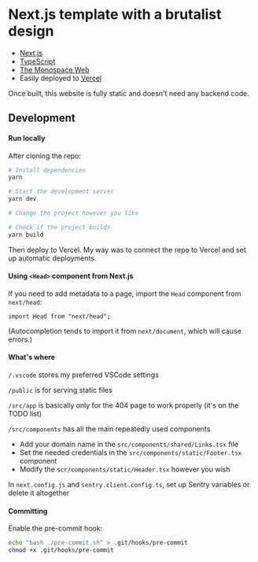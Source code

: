# Next.js template with a brutalist design

- [Next.js](https://nextjs.org/)
- [TypeScript](https://www.typescriptlang.org/)
- [The Monospace Web](https://owickstrom.github.io/the-monospace-web/)
- Easily deployed to [Vercel](https://vercel.com/)

Once built, this website is fully static and doesn't need any backend code.

## Development

#### Run locally

After cloning the repo:

```bash
# Install dependencies
yarn

# Start the development server
yarn dev

# Change the project however you like

# Check if the project builds
yarn build
```

Then deploy to Vercel. My way was to connect the repo to Vercel and set up automatic deployments.

#### Using `<Head>` component from Next.js

If you need to add metadata to a page, import the `Head` component from `next/head`:

```tsx
import Head from "next/head";
```

(Autocompletion tends to import it from `next/document`, which will cause errors.)

#### What's where

`/.vscode` stores my preferred VSCode settings

`/public` is for serving static files

`/src/app` is basically only for the 404 page to work properly (it's on the TODO list)

`/src/components` has all the main repeatedly used components

- Add your domain name in the `src/components/shared/Links.tsx` file
- Set the needed credentials in the `src/components/static/Footer.tsx` component
- Modify the `scr/components/static/Header.tsx` however you wish

In `next.config.js` and `sentry.client.config.ts`, set up Sentry variables or delete it altogether

#### Committing

Enable the pre-commit hook:

```bash
echo "bash ./pre-commit.sh" > .git/hooks/pre-commit
chmod +x .git/hooks/pre-commit
```
